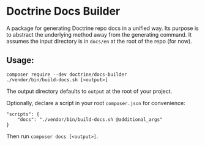 # Doctrine Docs Builder

A package for generating Doctrine repo docs in a unified way. Its purpose is to abstract the underlying method away from
the generating command. It assumes the input directory is in `docs/en` at the root of the repo (for now).

## Usage:

```shell
composer require --dev doctrine/docs-builder
./vendor/bin/build-docs.sh [<output>]
```

The output directory defaults to `output` at the root of your project.

Optionally, declare a script in your root `composer.json` for convenience:

```
"scripts": {
    "docs": "./vendor/bin/build-docs.sh @additional_args"
}
```

Then run `composer docs [<output>]`.

